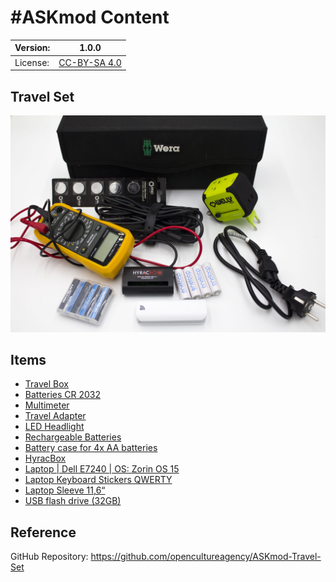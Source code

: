 # #ASKmod Content

| Version: | 1.0.0        |
| -------- | ------------ |
| License: | [CC-BY-SA 4.0](LICENSE.md) |

## Travel Set

![#ASKmod Travel Set](/images/ASKmod-Travel-Set.jpg)

## Items

- [Travel Box](https://askotec.openculture.agency/product/textile-tool-box/)
- [Batteries CR 2032](https://askotec.openculture.agency/product/batteries-cr-2032/)
- [Multimeter](https://askotec.openculture.agency/product/multimeter/)
- [Travel Adapter](https://askotec.openculture.agency/product/travel-adapter/)
- [LED Headlight](https://askotec.openculture.agency/product/led-headlight/)
- [Rechargeable Batteries](https://askotec.openculture.agency/product/rechargeable-batteries-pack-of-4/)
- [Battery case for 4x AA batteries](https://askotec.openculture.agency/product/battery-case-for-4-aa-batteries/)
- [HyracBox](https://askotec.openculture.agency/product/hyracbox/)
- [Laptop | Dell E7240 | OS: Zorin OS 15](https://askotec.openculture.agency/product/laptop-dell-e7240-os-zorin-os-15/)
- [Laptop Keyboard Stickers QWERTY](https://askotec.openculture.agency/product/keyboard-replacement-stickers-usa-layout/)
- [Laptop Sleeve 11,6“](https://askotec.openculture.agency/product/notebook-sleeve-116/)
- [USB flash drive (32GB)](https://askotec.openculture.agency/product/usb-flash-drive-32gb/)

## Reference

GitHub Repository: https://github.com/opencultureagency/ASKmod-Travel-Set